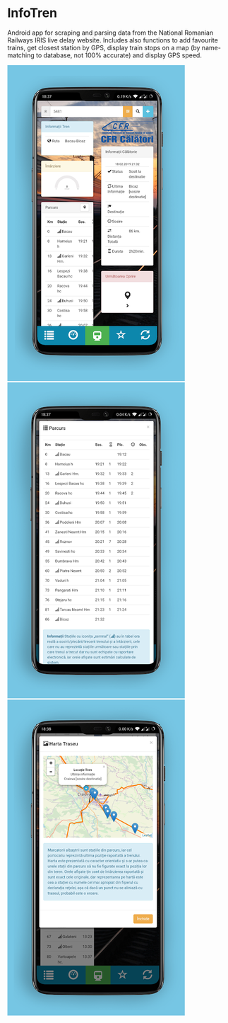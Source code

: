 # InfoTren
Android app for scraping and parsing data from the National Romanian Railways IRIS live delay website. Includes also functions to add favourite trains, get closest station by GPS, display train stops on a map (by name-matching to database, not 100% accurate) and display GPS speed.

![Screenshot](screen.webp "Screenshot")
![Screenshot](screen2.webp "Screenshot")
![Screenshot](screen3.webp "Screenshot")
